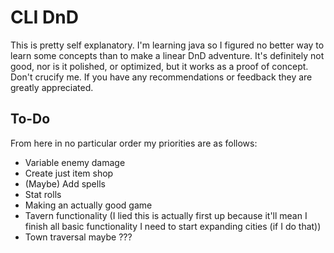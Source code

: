 # CLI DnD

This is pretty self explanatory. I'm learning java so I figured no better way to learn some concepts than to make a linear DnD adventure. It's definitely not good, nor is it polished, or optimized, but it works as a proof of concept. Don't crucify me. If you have any recommendations or feedback they are greatly appreciated.

## To-Do

From here in no particular order my priorities are as follows:

- Variable enemy damage 
- Create just item shop
- (Maybe) Add spells
- Stat rolls
- Making an actually good game
- Tavern functionality (I lied this is actually first up because it'll mean I finish all basic functionality I need to start expanding cities (if I do that))
- Town traversal maybe ???

